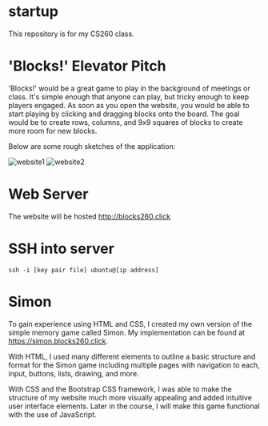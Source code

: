 # startup

This repository is for my CS260 class.

# 'Blocks!' Elevator Pitch

'Blocks!' would be a great game to play in the background of meetings or class. It's simple enough that anyone can play, but tricky enough to keep players engaged. As soon as you open the website, you would be able to start playing by clicking and dragging blocks onto the board. The goal would be to create rows, columns, and 9x9 squares of blocks to create more room for new blocks.

Below are some rough sketches of the application:

![website1](https://user-images.githubusercontent.com/71862670/215231975-ffbc6fd2-e6cc-45a9-9cb9-f61cef3bdebf.jpg)
![website2](https://user-images.githubusercontent.com/71862670/215231980-74bafe7b-d892-43b2-8991-a2150a774fb9.jpg)

# Web Server

The website will be hosted http://blocks260.click

# SSH into server

```
ssh -i [key pair file] ubuntu@[ip address]
```

# Simon

To gain experience using HTML and CSS, I created my own version of the simple memory game called Simon. My implementation can be found at https://simon.blocks260.click.

With HTML, I used many different elements to outline a basic structure and format for the Simon game including multiple pages with navigation to each, input, buttons, lists, drawing, and more.

With CSS and the Bootstrap CSS framework, I was able to make the structure of my website much more visually appealing and added intuitive user interface elements. Later in the course, I will make this game functional with the use of JavaScript.
